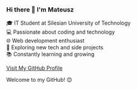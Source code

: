 ### Hi there 👋 I'm Mateusz  

🎓 IT Student at Silesian University of Technology  
💻 Passionate about coding and technology  
🌐 Web development enthusiast  
🚀 Exploring new tech and side projects  
📚 Constantly learning and growing  

[Visit My GitHub Profile](https://github.com/matsarwa)

Welcome to my GitHub! 😊
